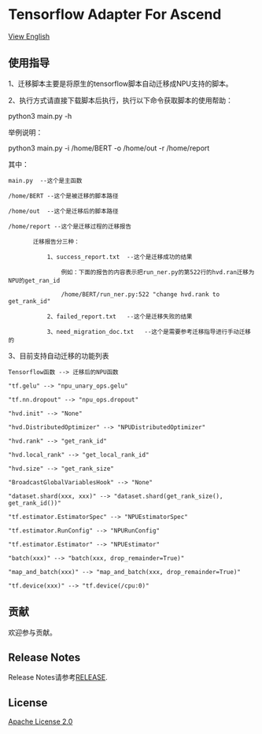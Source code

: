 # Tensorflow Adapter For Ascend

[View English](README.en.md)


## 使用指导
1、迁移脚本主要是将原生的tensorflow脚本自动迁移成NPU支持的脚本。

2、执行方式请直接下载脚本后执行，执行以下命令获取脚本的使用帮助：

   python3 main.py -h

   举例说明：

   python3 main.py -i /home/BERT -o /home/out -r /home/report

   其中：

    main.py  --这个是主函数

    /home/BERT --这个是被迁移的脚本路径

    /home/out  --这个是迁移后的脚本路径

    /home/report --这个是迁移过程的迁移报告

           迁移报告分三种：

               1、success_report.txt  --这个是迁移成功的结果

                   例如：下面的报告的内容表示把run_ner.py的第522行的hvd.ran迁移为NPU的get_ran_id

                   /home/BERT/run_ner.py:522 "change hvd.rank to get_rank_id"
                   
               2、failed_report.txt   --这个是迁移失败的结果

               3、need_migration_doc.txt   --这个是需要参考迁移指导进行手动迁移的

  
3、目前支持自动迁移的功能列表

    Tensorflow函数 --> 迁移后的NPU函数

    "tf.gelu" --> "npu_unary_ops.gelu"

    "tf.nn.dropout" --> "npu_ops.dropout"

    "hvd.init" --> "None"

    "hvd.DistributedOptimizer" --> "NPUDistributedOptimizer"

    "hvd.rank" --> "get_rank_id"

    "hvd.local_rank" --> "get_local_rank_id"

    "hvd.size" --> "get_rank_size"

    "BroadcastGlobalVariablesHook" --> "None"

    "dataset.shard(xxx, xxx)" --> "dataset.shard(get_rank_size(), get_rank_id())"

    "tf.estimator.EstimatorSpec" --> "NPUEstimatorSpec"

    "tf.estimator.RunConfig" --> "NPURunConfig"

    "tf.estimator.Estimator" --> "NPUEstimator"

    "batch(xxx)" --> "batch(xxx, drop_remainder=True)"

    "map_and_batch(xxx)" --> "map_and_batch(xxx, drop_remainder=True)"

    "tf.device(xxx)" --> "tf.device(/cpu:0)"

## 贡献

欢迎参与贡献。

## Release Notes

Release Notes请参考[RELEASE](RELEASE.md).

## License

[Apache License 2.0](LICENSE)
